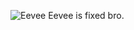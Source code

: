![Eevee](https://static.wikia.nocookie.net/pokemon/images/8/88/Char-Eevee.png/revision/latest?cb=20190625223735)
Eevee is fixed bro.
